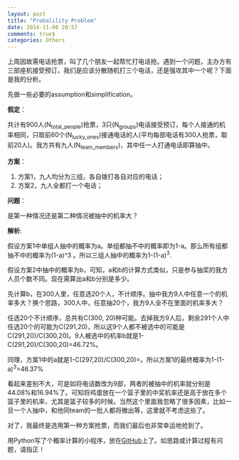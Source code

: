 ```yaml
---
layout: post
title: "Probalility Problem"
date: 2014-11-08 20:57
comments: true$
categories: Others
---
```


上周因故需电话抢票，叫了几个朋友一起帮忙打电话抢。遇到一个问题，主办方有三部座机接受预订，我们是应该分散随机打三个电话，还是强攻其中一个呢？下面是我的分析。

<!--more-->

先做一些必要的assumption和simplification。

**假定**：

共计有900人(N<sub>total_people</sub>)抢票，3只(N<sub>groups</sub>)电话接受预订，每个人接通的机率相同，只取前60个(N<sub>lucky_ones</sub>)接通电话的人(平均每部电话有300人抢票，取前20人)。我方共有九人(N<sub>team_members</sub>)，其中任一人打通电话即算抽中。

**方案**：
1. 方案1，九人均分为三组，各自拨打各自对应的电话；
2. 方案2，九人全都打一个电话；

**问题**：

是第一种情况还是第二种情况被抽中的机率大？

**解析**:

假设方案1中单组人抽中的概率为a。单组都抽不中的概率即为1-a。那么所有组都抽不中的概率为(1-a)^3 。所以三组人抽中的概率为1-(1-a)<sup>3</sup>.

假设方案2中抽中的概率为b，可知，a和b的计算方式类似，只是参与抽奖的我方人员个数不同。现在需算出a和b分别是多少。

先计算b，在300人里，任意选20个人，不计顺序。抽中我方9人中任意一个的机率多大？换个思路，300人中，任意抽20个，我方9人全不在里面的机率多大？

任选20个不计顺序，总共有C(300, 20)种可能。去掉我方9人后，剩余291个人中任选20个的可能为C(291,20)，所以这9个人都不被选中的可能是 C(291,20)/C(300,20)。9人被选中的机率b就是1- C(291,20)/C(300,20)=46.72%。

同理，方案1中的a就是1-C(297,20)/C(300,20)=。所以方案1的最终概率为1-(1-a)<sup>3</sup>=46.37%

看起来差别不大，可是如将电话数改为9部，两者的被抽中的机率就分别是44.08%和16.94%了。可知将鸡蛋放在一个篮子里的中奖机率还是高于放在多个篮子里的机率，尤其是篮子较多的时候。当然这个里面我忽略了很多因素，比如一旦一个人抽中，和他同team的一批人都将撤出等，这里就不考虑这些了。

对了，我最终是选用第一种方案抢票，而我们最后也非常幸运地抢到了。

用Python写了个概率计算的小程序，放在[GitHub](https://github.com/happybit/playground/blob/master/20141108_possibility_problem.py)上了。如思路或计算过程有问题，请指正！